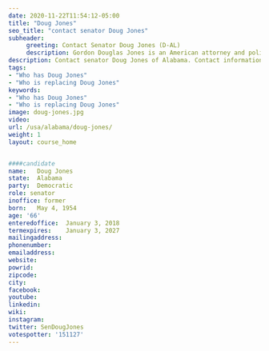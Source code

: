 ```yaml
---
date: 2020-11-22T11:54:12-05:00
title: "Doug Jones"
seo_title: "contact senator Doug Jones"
subheader:
     greeting: Contact Senator Doug Jones (D-AL)
     description: Gordon Douglas Jones is an American attorney and politician serving as the junior United States Senator from Alabama since 2018. A member of the Democratic Party, he was the United States Attorney for the Northern District of Alabama from 1997 to 2001.
description: Contact senator Doug Jones of Alabama. Contact information for Doug Jones includes email address, phone number, and mailing address.
tags: 
- "Who has Doug Jones"
- "Who is replacing Doug Jones"
keywords:
- "Who has Doug Jones"
- "Who is replacing Doug Jones"
image: doug-jones.jpg
video: 
url: /usa/alabama/doug-jones/
weight: 1
layout: course_home


####candidate
name:	Doug Jones
state:	Alabama
party:	Democratic
role: senator
inoffice: former
born:	May 4, 1954 
age: '66'
enteredoffice:	January 3, 2018
termexpires:	January 3, 2027
mailingaddress:
phonenumber:	
emailaddress:	
website:	
powrid: 
zipcode:
city:
facebook:
youtube:
linkedin:
wiki:
instagram:
twitter: SenDougJones
votespotter: '151127'
---
```


